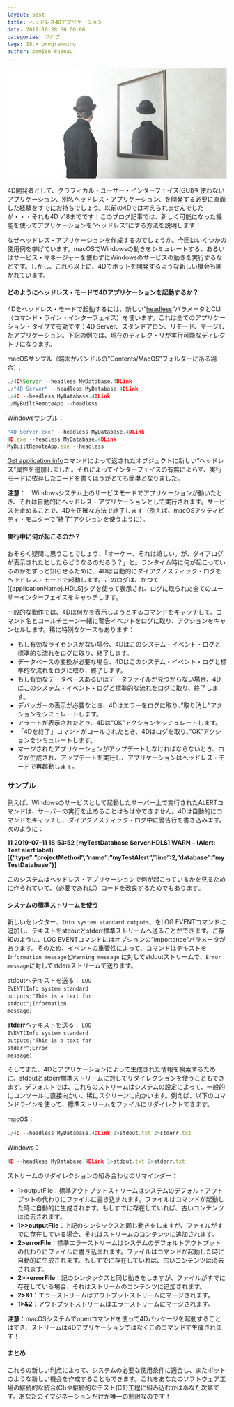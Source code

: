 ```yaml
---
layout: post
title: ヘッドレス4Dアプリケーション
date: 2019-10-28 00:00:00
categories: ブログ
tags: 18.x programming
author: Damien Fuzeau
---
```


![Headless4DApplication](/images/blog/10/107548_HeadlessApplication.jpg)

4D開発者として、グラフィカル・ユーザー・インターフェイス(GUI)を使わないアプリケーション、別名ヘッドレス・アプリケーション、を開発する必要に直面した経験をすでにお持ちでしょう。以前の4Dでは考えられませんでしたが・・・それも4D v18までです！このブログ記事では、新しく可能になった機能を使ってアプリケーションを”ヘッドレス”にする方法を説明します！

なぜヘッドレス・アプリケーションを作成するのでしょうか。今回はいくつかの使用例を挙げています。macOSでWindowsの動きをシミュレートする、あるいはサービス・マネージャーを使わずにWindowsのサービスの動きを実行するなどです。しかし、これら以上に、4Dでボットを開発するような新しい機会も開かれています。

#### どのようにヘッドレス・モードで4Dアプリケーションを起動するか？

4Dをヘッドレス・モードで起動するには、新しい”<a href="https://doc.4d.com/4Dv18/4D/18/Command-Line-Interface.300-4575704.en.html">headless</a>”パラメータとCLI（コマンド・ライン・インターフェイス）を使います。これは全てのアプリケーション・タイプで有効です：4D Server、スタンドアロン、リモード、マージしたアプリケーション。下記の例では、現在のディレクトリが実行可能なディレクトリになります。

macOSサンプル（端末がバンドルの”Contents/MacOS”フォルダーにある場合）：
```js
./4D\Server --headless MyDatabase.4DLink
./"4D Server" --headless MyDatabase.4DLink
./4D --headless MyDatabase.4DLink
./MyBuiltRemoteApp --headless
```

Windowsサンプル：
```js
"4D Server.exe" --headless MyDatabase.4DLink
4D.exe --headless MyDatabase.4DLink
MyBuiltRemoteApp.exe --headless
```

<span class="no translate command"><a href="https://doc.4d.com/4Dv18/4D/18/Get-application-info.301-4505388.en.html">Get application info</a></span>コマンドによって返されたオブジェクトに新しい”ヘッドレス”属性を追加しました。それによってインターフェイスの有無によらず、実行モードに依存したコードを書くほうがとても簡単となりました。

<strong>注意</strong>：　Windowsシステム上のサービスモードでアプリケーションが動いたとき、それは自動的にヘッドレス・アプリケーションとして実行されます。サービスを止めることで、4Dを正確な方法で終了します（例えば、macOSアクティビティ・モニターで”終了”アクションを使うように）。

#### 実行中に何が起こるのか？

おそらく疑問に思うことでしょう、「オーケー、それは嬉しい。が、ダイアログが表示されたとしたらどうなるのだろう？」と。ランタイム時に何が起こっているのかをずっと知らせるために、4Dは自動的にダイアグノスティック・ログをヘッドレス・モードで起動します。このログは、かつて[{applicationName}.HDLS]タグを使って表示され、ログに取られた全てのユーザーインターフェイスをキャッチします。

一般的な動作では、4Dは何かを表示しようとするコマンドをキャッチして、コマンド名とコールチェーン一緒に警告イベントをログに取り、アクションをキャンセルします。稀に特別なケースもあります：

* もし有効なライセンスがない場合、4Dはこのシステム・イベント・ログと標準的な流れをログに取り、終了します。
* データベースの変換が必要な場合、4Dはこのシステム・イベント・ログと標準的な流れをログに取り、終了します。
* もし有効なデータベースあるいはデータファイルが見つからない場合、4Dはこのシステム・イベント・ログと標準的な流れをログに取り、終了します。
* デバッガーの表示が必要なとき、4Dはエラーをログに取り、”取り消し”アクションをシミュレートします。
* アラートが表示されたとき、4Dは”OK”アクションをシミュレートします。
* 「4Dを終了」コマンドがコールされたとき、4Dはログを取り、”OK”アクションをシミュレートします。
* マージされたアプリケーションがアップデートしなければならないとき、ログが生成され、アップデートを実行し、アプリケーションはヘッドレス・モードで再起動します。

### サンプル
例えば、Windowsのサービスとして起動したサーバー上で実行された<span class="no translate command">ALERT</span>コマンドは、サーバーの実行を止めることはもはやできません。4Dは自動的にコマンドをキャッチし、ダイアグノスティック・ログ中に警告行を書き込みます。次のように：

<strong>11 2019-07-11 18:53:52 [myTestDatabase Server.HDLS] WARN – (Alert: Test alert label)[{“type”:”projectMethod”,”name”:”myTestAlert”,”line”:2,”database”:”myTestDatabase”}]</strong>

このシステムはヘッドレス・アプリケーションで何が起こっているかを見るために作られていて、（必要であれば）コードを改良するためでもあります。

#### システムの標準ストリームを使う

新しいセレクター、``Into system standard outputs``、を<span class="no translate command">LOG EVENT</span>コマンドに追加し、テキストをstdoutとstderr標準ストリームへ送ることができます。ご存知のように、<span class="no translate command">LOG EVENT</span>コマンドにはオプションの”importance”パラメータがあります。そのため、イベントの重要性によって、コマンドはテキストを``Information message``と``Warning message`` に対してstdoutストリームで、``Error message``に対してstderrストリームで送ります。

stdoutへテキストを送る：
<code class="fourd"><span class="no translate command">LOG EVENT</span>(<span class="notranslate variable">Info system standard outputs</span>;"This is a text for stdout";<span class="notranslate variable">Information message</span>)</code>


<strong>stderr</strong>へテキストを送る：
<code class="fourd"><span class="no translate command">LOG EVENT</span>(<span class="notranslate variable">Info system standard outputs</span>;"This is a text for stderr";<span class="notranslate variable">Error message</span>)</code>

そしてまた、4Dとアプリケーションによって生成された情報を検索するために、stdoutとstderr標準ストリームに対してリダイレクションを使うこともできます。デフォルトでは、これらのストリームはシステムの設定によって、一般的にコンソールに直接向かい、稀にスクリーンに向かいます。例えば、以下のコマンドラインを使って、標準ストリームをファイルにリダイレクトできます。

macOS：
```js
./4D --headless MyDatabase.4DLink 1>stdout.txt 2>stderr.txt
```

Windows：
```js
4D --headless MyDatabase.4DLink 1>stdout.txt 2>stderr.txt
```

ストリームのリダイレクションの組み合わせのリマインダー：
* <stron>1>outputFile</strong>：標準アウトプットストリームはシステムのデフォルトアウトプットの代わりにファイルに書き込まれます。ファイルはコマンドが起動した時に自動的に生成されます。もしすでに存在していれば、古いコンテンツは消去されます。
* <strong>1>>outputFile</strong>：上記のシンタックスと同じ動きをしますが、ファイルがすでに存在している場合、それはストリームのコンテンツに追加されます。
* <strong>2>errorFile</strong>：標準エラーストリームはシステムのデフォルトアウトプットの代わりにファイルに書き込まれます。ファイルはコマンドが起動した時に自動的に生成されます。もしすでに存在していれば、古いコンテンツは消去されます。
* <strong>2>>errorFile</strong>：記のシンタックスと同じ動きをしますが、ファイルがすでに存在している場合、それはストリームのコンテンツに追加されます。
* <strong>2>&1</strong>：エラーストリームはアウトプットストリームにマージされます。
* <strong>1>&2</strong>：アウトプットストリームはエラーストリームにマージされます。

<strong>注意</strong>：macOSシステムでopenコマンドを使って4Dパッケージを起動することはでき、ストリームは4Dアプリケーションではなくこのコマンドで生成されます！

#### まとめ

これらの新しい利点によって、システムの必要な使用条件に適合し、またボットのような新しい機会を作成することもできます。これをあなたのソフトウェア工場の継続的な統合(CI)や継続的なテスト(CT)工程に組み込むかはあなた次第です。あなたのイマジネーションだけが唯一の制限なのです！

